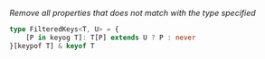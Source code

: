 *Remove all properties that does not match with the type specified*

```typescript
type FilteredKeys<T, U> = {
	[P in keyog T]: T[P] extends U ? P : never
}[keypof T] & keyof T
```
